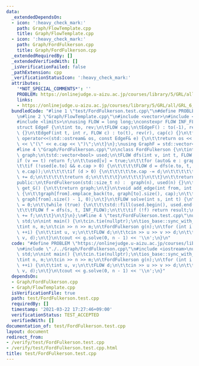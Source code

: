 ```yaml
---
data:
  _extendedDependsOn:
  - icon: ':heavy_check_mark:'
    path: Graph/FlowTemplate.cpp
    title: Graph/FlowTemplate.cpp
  - icon: ':heavy_check_mark:'
    path: Graph/FordFulkerson.cpp
    title: Graph/FordFulkerson.cpp
  _extendedRequiredBy: []
  _extendedVerifiedWith: []
  _isVerificationFailed: false
  _pathExtension: cpp
  _verificationStatusIcon: ':heavy_check_mark:'
  attributes:
    '*NOT_SPECIAL_COMMENTS*': ''
    PROBLEM: https://onlinejudge.u-aizu.ac.jp/courses/library/5/GRL/all/GRL_6_A
    links:
    - https://onlinejudge.u-aizu.ac.jp/courses/library/5/GRL/all/GRL_6_A
  bundledCode: "#line 1 \"test/FordFulkerson.test.cpp\"\n#define PROBLEM \"https://onlinejudge.u-aizu.ac.jp/courses/library/5/GRL/all/GRL_6_A\"\
    \n#line 2 \"Graph/FlowTemplate.cpp\"\n#include <vector>\n#include <iostream>\n\
    #include <limits>\n\nusing FLOW = long long;\nconstexpr FLOW INF_FLOW = std::numeric_limits<FLOW>::max();\n\
    struct EdgeF {\n\tint to, rev;\n\tFLOW cap;\n\tEdgeF() : to(-1), rev(-1), cap(-1)\
    \ {}\n\tEdgeF(int t, int r, FLOW c) : to(t), rev(r), cap(c) {}\n\tfriend std::ostream&\
    \ operator<<(std::ostream& os, const EdgeF& e) {\n\t\treturn os << \"->\" << e.to\
    \ << \"(\" << e.cap << \")\";\n\t}\n};\nusing GraphF = std::vector<std::vector<EdgeF>>;\n\
    #line 4 \"Graph/FordFulkerson.cpp\"\n\nclass FordFulkerson {\n\tint n;\n\tGraphF\
    \ graph;\n\tstd::vector<bool> used;\n\tFLOW dfs(int v, int t, FLOW f) {\n\t\t\
    if (v == t) return f;\n\t\tused[v] = true;\n\t\tfor (auto& e : graph[v]) {\n\t\
    \t\tif (!used[e.to] && e.cap > 0) {\n\t\t\t\tFLOW d = dfs(e.to, t, std::min(f,\
    \ e.cap));\n\t\t\t\tif (d > 0) {\n\t\t\t\t\te.cap -= d;\n\t\t\t\t\tgraph[e.to][e.rev].cap\
    \ += d;\n\t\t\t\t\treturn d;\n\t\t\t\t}\n\t\t\t}\n\t\t}\n\t\treturn 0;\n\t}\n\n\
    public:\n\tFordFulkerson(std::size_t n) :  graph(n), used(n) {}\n\tconst GraphF&\
    \ get_G() {\n\t\treturn graph;\n\t}\n\tvoid add_edge(int from, int to, FLOW cap)\
    \ {\n\t\tgraph[from].emplace_back(to, graph[to].size(), cap);\n\t\tgraph[to].emplace_back(from,\
    \ graph[from].size() - 1, 0);\n\t}\n\tFLOW solve(int s, int t) {\n\t\tFLOW result\
    \ = 0;\n\t\twhile (true) {\n\t\t\tstd::fill(used.begin(), used.end(), false);\n\
    \t\t\tFLOW f = dfs(s, t, INF_FLOW);\n\t\t\tif (!f) return result;\n\t\t\tresult\
    \ += f;\n\t\t}\n\t}\n};\n#line 4 \"test/FordFulkerson.test.cpp\"\nusing namespace\
    \ std;\n\nint main() {\n\tcin.tie(nullptr);\n\tios_base::sync_with_stdio(false);\n\
    \tint n, m;\n\tcin >> n >> m;\n\tFordFulkerson g(n);\n\tfor (int i = 0; i < m;\
    \ ++i) {\n\t\tint u, v;\n\t\tFLOW d;\n\t\tcin >> u >> v >> d;\n\t\tg.add_edge(u,\
    \ v, d);\n\t}\n\tcout << g.solve(0, n - 1) << '\\n';\n}\n"
  code: "#define PROBLEM \"https://onlinejudge.u-aizu.ac.jp/courses/library/5/GRL/all/GRL_6_A\"\
    \n#include \"./../Graph/FordFulkerson.cpp\"\n#include <iostream>\nusing namespace\
    \ std;\n\nint main() {\n\tcin.tie(nullptr);\n\tios_base::sync_with_stdio(false);\n\
    \tint n, m;\n\tcin >> n >> m;\n\tFordFulkerson g(n);\n\tfor (int i = 0; i < m;\
    \ ++i) {\n\t\tint u, v;\n\t\tFLOW d;\n\t\tcin >> u >> v >> d;\n\t\tg.add_edge(u,\
    \ v, d);\n\t}\n\tcout << g.solve(0, n - 1) << '\\n';\n}"
  dependsOn:
  - Graph/FordFulkerson.cpp
  - Graph/FlowTemplate.cpp
  isVerificationFile: true
  path: test/FordFulkerson.test.cpp
  requiredBy: []
  timestamp: '2021-03-22 17:27:46+09:00'
  verificationStatus: TEST_ACCEPTED
  verifiedWith: []
documentation_of: test/FordFulkerson.test.cpp
layout: document
redirect_from:
- /verify/test/FordFulkerson.test.cpp
- /verify/test/FordFulkerson.test.cpp.html
title: test/FordFulkerson.test.cpp
---
```

